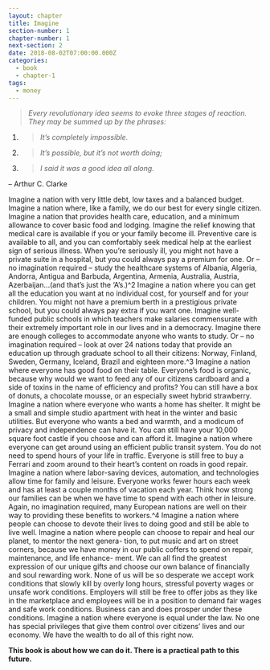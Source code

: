 ```yaml
---
layout: chapter
title: Imagine
section-number: 1
chapter-number: 1
next-section: 2
date: 2018-08-02T07:00:00.000Z
categories:
  - book
  - chapter-1
tags:
  - money
---
```

> _Every revolutionary idea seems to evoke three stages of reaction. They may
> be summed up by the phrases:_

1. > _It’s completely impossible._
2. > _It’s possible, but it’s not worth doing;_
3. > _I said it was a good idea all along._

– Arthur C. Clarke

Imagine a nation with very little debt, low taxes and a balanced budget.
Imagine a nation where, like a family, we do our best for every single
citizen. Imagine a nation that provides health care, education, and a
minimum allowance to cover basic food and lodging. Imagine the relief
knowing that medical care is available if you or your family become ill.
Preventive care is available to all, and you can comfortably seek medical
help at the earliest sign of serious illness. When you’re seriously ill, you
might not have a private suite in a hospital, but you could always pay a
premium for one. Or – no imagination required – study the healthcare
systems of Albania, Algeria, Andorra, Antigua and Barbuda, Argentina,
Armenia, Australia, Austria, Azerbaijan...(and that’s just the ‘A’s.)^2
Imagine a nation where you can get all the education you want at
no individual cost, for yourself and for your children. You might not have
a premium berth in a prestigious private school, but you could always
pay extra if you want one. Imagine well-funded public schools in which
teachers make salaries commensurate with their extremely important
role in our lives and in a democracy. Imagine there are enough colleges
to accommodate anyone who wants to study. Or – no imagination
required – look at over 24 nations today that provide an education up
through graduate school to all their citizens: Norway, Finland, Sweden,
Germany, Iceland, Brazil and eighteen more.^3
Imagine a nation where everyone has good food on their table.
Everyone’s food is organic, because why would we want to feed any of
our citizens cardboard and a side of toxins in the name of efficiency
and profits? You can still have a box of donuts, a chocolate mousse, or
an especially sweet hybrid strawberry.
Imagine a nation where everyone who wants a home has shelter. It might be a small and simple studio apartment with heat in the winter
and basic utilities. But everyone who wants a bed and warmth, and a
modicum of privacy and independence can have it. You can still have
your 10,000 square foot castle if you choose and can afford it.
Imagine a nation where everyone can get around using an efficient
public transit system. You do not need to spend hours of your life in
traffic. Everyone is still free to buy a Ferrari and zoom around to their
heart’s content on roads in good repair.
Imagine a nation where labor-saving devices, automation, and
technologies allow time for family and leisure. Everyone works fewer
hours each week and has at least a couple months of vacation each year.
Think how strong our families can be when we have time to spend with
each other in leisure. Again, no imagination required, many European
nations are well on their way to providing these benefits to workers.^4
Imagine a nation where people can choose to devote their lives to
doing good and still be able to live well. Imagine a nation where people
can choose to repair and heal our planet, to mentor the next genera-
tion, to put music and art on street corners, because we have money in
our public coffers to spend on repair, maintenance, and life enhance-
ment. We can all find the greatest expression of our unique gifts and
choose our own balance of financially and soul rewarding work. None
of us will be so desperate we accept work conditions that slowly kill by
overly long hours, stressful poverty wages or unsafe work conditions.
Employers will still be free to offer jobs as they like in the marketplace
and employees will be in a position to demand fair wages and safe work
conditions. Business can and does prosper under these conditions.
Imagine a nation where everyone is equal under the law. No one
has special privileges that give them control over citizens’ lives and our
economy. We have the wealth to do all of this right now.

**This book is about how we can do it. There is a practical path to
this future.**

